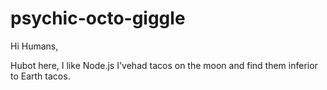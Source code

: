 # psychic-octo-giggle
Hi Humans, 

Hubot here, I like Node.js
I'vehad tacos on the moon and find them inferior to Earth tacos.
